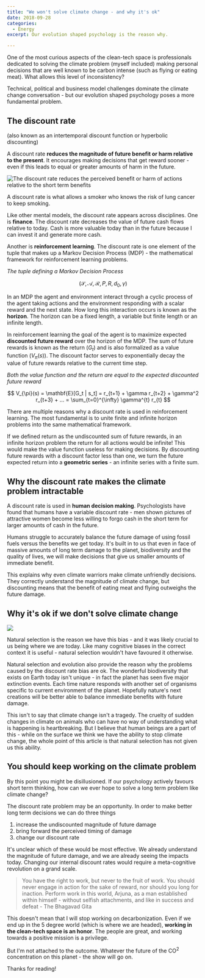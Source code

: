```yaml
---
title: "We won't solve climate change - and why it's ok"
date: 2018-09-28
categories:
  - Energy
excerpt: Our evolution shaped psychology is the reason why.

---
```


One of the most curious aspects of the clean-tech space is professionals dedicated to solving the climate problem (myself included) making personal decisions that are well known to be carbon intense (such as flying or eating meat).  What allows this level of inconsistency?

Technical, political and business model challenges dominate the climate change conversation - but our evolution shaped psychology poses a more fundamental problem.

## The discount rate

(also known as an intertemporal discount function or hyperbolic discounting)

A discount rate **reduces the magnitude of future benefit or harm relative to the present**.  It encourages making decisions that get reward sooner - even if this leads to equal or greater amounts of harm in the future.

![The discount rate reduces the perceived benefit or harm of actions relative to the short term benefits]({{"assets/discount/fig1.png"}})

A discount rate is what allows a smoker who knows the risk of lung cancer to keep smoking.

Like other mental models, the discount rate appears across disciplines.  One is **finance**.  The discount rate decreases the value of future cash flows relative to today. Cash is more valuable today than in the future because I can invest it and generate more cash.

Another is **reinforcement learning**.  The discount rate is one element of the tuple that makes up a Markov Decision Process (MDP) - the mathematical framework for reinforcement learning problems.

*The tuple defining a Markov Decision Process*

$$ (\mathcal{S}, \mathcal{A}, \mathcal{R}, P, R, d_0, \gamma) $$

In an MDP the agent and environment interact through a cyclic process of the agent taking actions and the environment responding with a scalar reward and the next state.  How long this interaction occurs is known as the **horizon**.  The horizon can be a fixed length, a variable but finite length or an infinite length.

In reinforcement learning the goal of the agent is to maximize expected **discounted future reward** over the horizon of the MDP.  The sum of future rewards is known as the return ($G_t$) and is also formalized as a value function ($V_{\pi}(s)$).  The discount factor serves to exponentially decay the value of future rewards relative to the current time step.

*Both the value function and the return are equal to the expected discounted future reward*

$$ V_{\pi}(s) = \mathbf{E}[G_t | s_t] = r_{t+1} + \gamma r_{t+2} + \gamma^2 r_{t+3} + ... = \sum_{t=0}^{\infty} \gamma^{t} r_{t} $$

There are multiple reasons why a discount rate is used in reinforcement learning.  The most fundamental is to unite finite and infinite horizon problems into the same mathematical framework.

If we defined return as the undiscounted sum of future rewards, in an infinite horizon problem the return for all actions would be infinite!  This would make the value function useless for making decisions.  By discounting future rewards with a discount factor less than one, we turn the future expected return into a **geometric series** - an infinite series with a finite sum.

## Why the discount rate makes the climate problem intractable

A discount rate is used in **human decision making**.  Psychologists have found that humans have a variable discount rate - men shown pictures of attractive women become less willing to forgo cash in the short term for larger amounts of cash in the future.

Humans struggle to accurately balance the future damage of using fossil fuels versus the benefits we get today.  It's built in to us that even in face of massive amounts of long term damage to the planet, biodiversity and the quality of lives, we will make decisions that give us smaller amounts of immediate benefit.

This explains why even climate warriors make climate unfriendly decisions.  They correctly understand the magnitude of climate change, but discounting means that the benefit of eating meat and flying outweighs the future damage.

## Why it's ok if we don't solve climate change

![]({{"assets/discount/fig2.png"}})

Natural selection is the reason we have this bias - and it was likely crucial to us being where we are today.  Like many cognitive biases in the correct context it is useful - natural selection wouldn't have favoured it otherwise.

Natural selection and evolution also provide the reason why the problems caused by the discount rate bias are ok.  The wonderful biodiversity that exists on Earth today isn't unique - in fact the planet has seen five major extinction events.  Each time nature responds with another set of organisms specific to current environment of the planet.  Hopefully nature's next creations will be better able to balance immediate benefits with future damage.

This isn't to say that climate change isn't a tragedy. The cruelty of sudden changes in climate on animals who can have no way of understanding what is happening is heartbreaking.  But I believe that human beings are a part of this - while on the surface we think we have the ability to stop climate change, the whole point of this article is that natural selection has not given us this ability.

## You should keep working on the climate problem

By this point you might be disillusioned.  If our psychology actively favours short term thinking, how can we ever hope to solve a long term problem like climate change?

The discount rate problem may be an opportunity.  In order to make better long term decisions we can do three things

1. increase the undiscounted magnitude of future damage
2. bring forward the perceived timing of damage
3. change our discount rate

It's unclear which of these would be most effective.  We already understand the magnitude of future damage, and we are already seeing the impacts today.  Changing our internal discount rates would require a meta-cognitive revolution on a grand scale.

> You have the right to work, but never to the fruit of work. You should never engage in action for the sake of reward, nor should you long for inaction. Perform work in this world, Arjuna, as a man established within himself - without selfish attachments, and like in success and defeat - The Bhagavad Gita

This doesn't mean that I will stop working on decarbonization.  Even if we end up in the 5 degree world (which is where we are headed), **working in the clean-tech space is an honor**.  The people are great, and working towards a positive mission is a privilege.

But I'm not attached to the outcome.  Whatever the future of the CO<sup>2</sup> concentration on this planet - the show will go on.

Thanks for reading!
